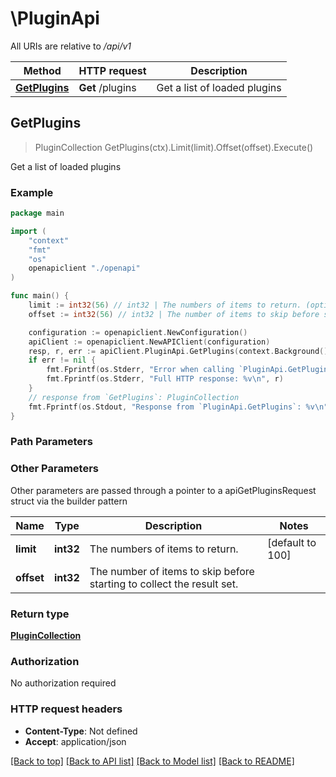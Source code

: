# \PluginApi

All URIs are relative to */api/v1*

Method | HTTP request | Description
------------- | ------------- | -------------
[**GetPlugins**](PluginApi.md#GetPlugins) | **Get** /plugins | Get a list of loaded plugins



## GetPlugins

> PluginCollection GetPlugins(ctx).Limit(limit).Offset(offset).Execute()

Get a list of loaded plugins



### Example

```go
package main

import (
    "context"
    "fmt"
    "os"
    openapiclient "./openapi"
)

func main() {
    limit := int32(56) // int32 | The numbers of items to return. (optional) (default to 100)
    offset := int32(56) // int32 | The number of items to skip before starting to collect the result set. (optional)

    configuration := openapiclient.NewConfiguration()
    apiClient := openapiclient.NewAPIClient(configuration)
    resp, r, err := apiClient.PluginApi.GetPlugins(context.Background()).Limit(limit).Offset(offset).Execute()
    if err != nil {
        fmt.Fprintf(os.Stderr, "Error when calling `PluginApi.GetPlugins``: %v\n", err)
        fmt.Fprintf(os.Stderr, "Full HTTP response: %v\n", r)
    }
    // response from `GetPlugins`: PluginCollection
    fmt.Fprintf(os.Stdout, "Response from `PluginApi.GetPlugins`: %v\n", resp)
}
```

### Path Parameters



### Other Parameters

Other parameters are passed through a pointer to a apiGetPluginsRequest struct via the builder pattern


Name | Type | Description  | Notes
------------- | ------------- | ------------- | -------------
 **limit** | **int32** | The numbers of items to return. | [default to 100]
 **offset** | **int32** | The number of items to skip before starting to collect the result set. | 

### Return type

[**PluginCollection**](PluginCollection.md)

### Authorization

No authorization required

### HTTP request headers

- **Content-Type**: Not defined
- **Accept**: application/json

[[Back to top]](#) [[Back to API list]](../README.md#documentation-for-api-endpoints)
[[Back to Model list]](../README.md#documentation-for-models)
[[Back to README]](../README.md)

